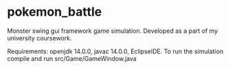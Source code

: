 # pokemon_battle
Monster swing gui framework game simulation. Developed as a part of my university coursework.

Requirements: openjdk 14.0.0, javac 14.0.0, EclipseIDE. 
To run the simulation compile and run src/Game/GameWindow.java 
